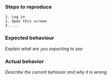 ### Steps to reproduce

```
1. Log in
2. Open this screen
3. ...
```

### Expected behaviour

*Explain what are you expecting to see*

### Actual behavior

*Describe the current behavior and why it is wrong*</td>
